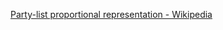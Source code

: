 [Party-list proportional representation - Wikipedia](https://en.wikipedia.org/wiki/Party-list_proportional_representation)